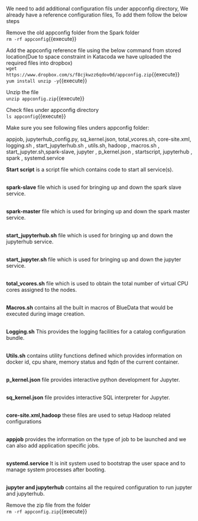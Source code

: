 

We need to add additional configuration fils under appconfig directory, We already have a reference configuration files, To add them follow the below steps<br>

Remove the old appconfig folder from the Spark folder<br>
`rm -rf appconfig`{{execute}}

Add the appconfig reference file using the below command from stored location(Due to space constraint in Katacoda we have uploaded the required files into dropbox)<br>
`wget https://www.dropbox.com/s/f8cjkwzz6qdov0d/appconfig.zip`{{execute}}
<br>`yum install unzip -y`{{execute}}

Unzip the file<br>
`unzip appconfig.zip`{{execute}}

Check files under appconfig directory<br>
`ls appconfig`{{execute}}

Make sure you see following files unders appconfig folder:

appjob,         jupyterhub_config.py,  sq_kernel.json,       total_vcores.sh,
core-site.xml,  logging.sh  ,          start_jupyterhub.sh , utils.sh,
hadoop ,        macros.sh  ,           start_jupyter.sh,spark-slave,
jupyter ,       p_kernel.json  ,       startscript,
jupyterhub  ,   spark  ,               systemd.service

<b>Start script</b> is a script file which contains code to start all service(s).<br>

<br><b>spark-slave</b> file which is used for bringing up and down the spark slave service.

<br><b>spark-master</b> file which is used for bringing up and down the spark master service.

<br><b>start_jupyterhub.sh</b> file which is used for bringing up and down the jupyterhub service.

<br><b>start_jupyter.sh</b> file which is used for bringing up and down the jupyter service.

<br><b> total_vcores.sh</b> file which is used to obtain the total number of virtual CPU cores assigned to the nodes.

<br><b>Macros.sh</b> contains all the built in macros of BlueData that would be executed during image creation.

<br><b>Logging.sh</b> This provides the logging facilities for a catalog configuration bundle. 

<br><b>Utils.sh</b> contains utility functions defined which provides information on docker id, cpu share, memory status and fqdn of the current container.

<br><b>p_kernel.json</b> file provides interactive python development for Jupyter.

<br><b> sq_kernel.json</b> file provides interactive SQL interpreter for Jupyter.

<br><b>core-site.xml,hadoop</b> these files are used to setup Hadoop related configurations

<br><b>appjob</b> provides the information on the type of job to be launched and we can also add application specific jobs.<br>

<br><b>systemd.service</b> It is init system used to bootstrap the user space and to manage system processes after booting.

<br><b>jupyter and jupyterhub</b> contains all the required configuration to run jupyter and jupyterhub.
  
Remove the zip file from the folder<br>
`rm -rf appconfig.zip`{{execute}}

